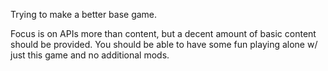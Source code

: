Trying to make a better base game.

Focus is on APIs more than content, but a decent amount of basic content 
should be provided. You should be able to have some fun playing alone w/
just this game and no additional mods.


